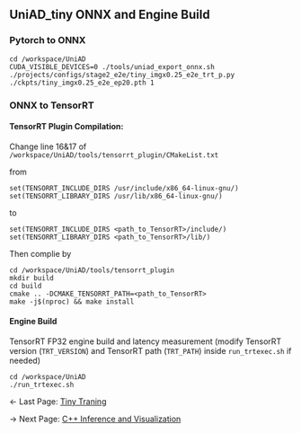
## UniAD_tiny ONNX and Engine Build
### Pytorch to ONNX
```
cd /workspace/UniAD
CUDA_VISIBLE_DEVICES=0 ./tools/uniad_export_onnx.sh ./projects/configs/stage2_e2e/tiny_imgx0.25_e2e_trt_p.py ./ckpts/tiny_imgx0.25_e2e_ep20.pth 1
```

### ONNX to TensorRT

#### TensorRT Plugin Compilation:

Change line 16&17 of `/workspace/UniAD/tools/tensorrt_plugin/CMakeList.txt`

from
```
set(TENSORRT_INCLUDE_DIRS /usr/include/x86_64-linux-gnu/)
set(TENSORRT_LIBRARY_DIRS /usr/lib/x86_64-linux-gnu/)
```
to
```
set(TENSORRT_INCLUDE_DIRS <path_to_TensorRT>/include/)
set(TENSORRT_LIBRARY_DIRS <path_to_TensorRT>/lib/)
```


Then complie by

```
cd /workspace/UniAD/tools/tensorrt_plugin
mkdir build
cd build
cmake .. -DCMAKE_TENSORRT_PATH=<path_to_TensorRT>
make -j$(nproc) && make install
```


#### Engine Build
TensorRT FP32 engine build and latency measurement (modify TensorRT version (`TRT_VERSION`) and TensorRT path (`TRT_PATH`) inside `run_trtexec.sh` if needed)
```
cd /workspace/UniAD
./run_trtexec.sh
```

<- Last Page: [Tiny Traning](tiny_training.md)

-> Next Page: [C++ Inference and Visualization](../installation.md)
